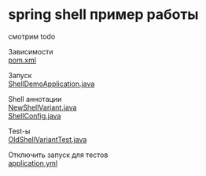﻿# spring shell пример работы

смотрим todo

Зависимости</br>
[pom.xml](pom.xml)

Запуск</br>
[ShellDemoApplication.java](src%2Fmain%2Fjava%2Fru%2Fgulash%2Fexample%2Fshelldemo%2FShellDemoApplication.java)

Shell аннотации</br>
[NewShellVariant.java](src%2Fmain%2Fjava%2Fru%2Fgulash%2Fexample%2Fshelldemo%2FNewShellVariant.java)</br>
[ShellConfig.java](src%2Fmain%2Fjava%2Fru%2Fgulash%2Fexample%2Fshelldemo%2FShellConfig.java)

Test-ы</br>
[OldShellVariantTest.java](src%2Ftest%2Fjava%2Fru%2Fgulash%2Fexample%2Fshelldemo%2FOldShellVariantTest.java)

Отключить запуск для тестов</br>
[application.yml](src%2Ftest%2Fresources%2Fapplication.yml)